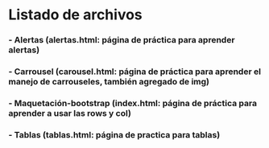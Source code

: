 # Listado de archivos
### - Alertas (alertas.html: página de práctica para aprender alertas)
### - Carrousel (carousel.html: página de práctica para aprender el manejo de carrouseles, también agregado de img)
### - Maquetación-bootstrap (index.html: página de práctica para aprender a usar las rows y col)
### - Tablas (tablas.html: página de practica para tablas)
